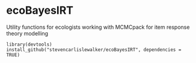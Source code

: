 ecoBayesIRT
===========

Utility functions for ecologists working with MCMCpack for item response theory modelling

```
library(devtools)
install_github("stevencarlislewalker/ecoBayesIRT", dependencies = TRUE)
```
